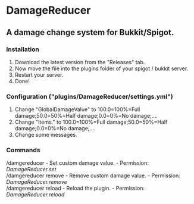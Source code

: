 # DamageReducer
## A damage change system for Bukkit/Spigot.
### Installation
1. Download the latest version from the "Releases" tab.
2. Now move the file into the plugins folder of your spigot / bukkit server.
3. Restart your server.
5. Done!
### Configuration ("plugins/DamageReducer/settings.yml")
1. Change "GlobalDamageValue" to 100.0=100%=Full damage;50.0=50%=Half damage;0.0=0%=No damage;....
2. Change "Items.<Type>" to 100.0=100%=Full damage;50.0=50%=Half damage;0.0=0%=No damage;....
3. Change some messages.
### Commands
/damgereducer <Value> - Set custom damage value. - Permission: *DamageReducer.set*\
/damgereducer remove - Remove custom damage value. - Permission: *DamageReducer.remove*\
/damgereducer reload - Reload the plugin. - Permission: *DamageReducer.reload*
